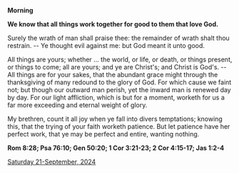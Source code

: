 **Morning**

**We know that all things work together for good to them that love God.**
 
Surely the wrath of man shall praise thee: the remainder of wrath shalt thou restrain. -- Ye thought evil against me: but God meant it unto good.
 
All things are yours; whether ... the world, or life, or death, or things present, or things to come; all are yours; and ye are Christ's; and Christ is God's. -- All things are for your sakes, that the abundant grace might through the thanksgiving of many redound to the glory of God. For which cause we faint not; but though our outward man perish, yet the inward man is renewed day by day. For our light affliction, which is but for a moment, worketh for us a far more exceeding and eternal weight of glory.
 
My brethren, count it all joy when ye fall into divers temptations; knowing this, that the trying of your faith worketh patience. But let patience have her perfect work, that ye may be perfect and entire, wanting nothing.  

**Rom 8:28; Psa 76:10; Gen 50:20; 1 Cor 3:21-23; 2 Cor 4:15-17; Jas 1:2-4**

[Saturday 21-September, 2024](https://t.me/daily_light)
